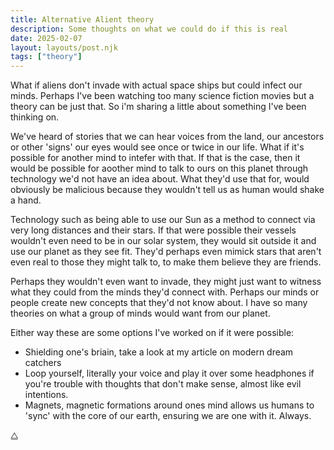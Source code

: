 ```yaml
---
title: Alternative Alient theory
description: Some thoughts on what we could do if this is real
date: 2025-02-07
layout: layouts/post.njk
tags: ["theory"]
---
```


What if aliens don't invade with actual space ships but could infect our minds. Perhaps I've been watching too many science fiction movies but a theory can be just that. So i'm sharing a little about something I've been thinking on. 

We've heard of stories that we can hear voices from the land, our ancestors or other 'signs' our eyes would see once or twice in our life. What if it's possible for another mind to intefer with that. If that is the case, then it would be possible for aoother mind to talk to ours on this planet through technology we'd not have an idea about. What they'd use that for, would obviously be malicious because they wouldn't tell us as human would shake a hand.

Technology such as being able to use our Sun as a method to connect via very long distances and their stars. If that were possible their vessels wouldn't even need to be in our solar system, they would sit outside it and use our planet as they see fit. They'd perhaps even mimick stars that aren't even real to those they might talk to, to make them believe they are friends.

Perhaps they wouldn't even want to invade, they might just want to witness what they could from the minds they'd connect with. Perhaps our minds or people create new concepts that they'd not know about. I have so many theories on what a group of minds would want from our planet.

Either way these are some options I've worked on if it were possible:
- Shielding one's briain, take a look at my article on modern dream catchers
- Loop yourself, literally your voice and play it over some headphones if you're trouble with thoughts that don't make sense, almost like evil intentions.
- Magnets, magnetic formations around ones mind allows us humans to 'sync' with the core of our earth, ensuring we are one with it. Always.

⧋
